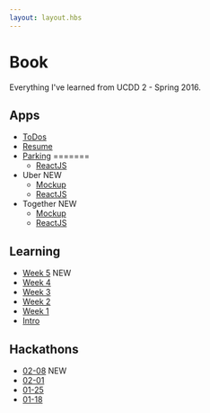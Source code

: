 ```yaml
---
layout: layout.hbs
---
```


# Book

Everything I've learned from UCDD 2 - Spring 2016.

## Apps
* [ToDos](apps/todos/)
* [Resume](apps/resume/)
* [Parking](apps/parking/)
=======
  * [ReactJS](apps/parking/react)
* Uber <span class="chip red">NEW</span>
  * [Mockup](apps/uber/mockup)
  * [ReactJS](apps/uber/)
* Together <span class="chip red">NEW</span>
  * [Mockup](apps/together/mockup)
  * [ReactJS](apps/together)

## Learning
* [Week 5](learning/week5) <span class="chip red">NEW</span>
* [Week 4](learning/week4)
* [Week 3](learning/week3)
* [Week 2](learning/week2)
* [Week 1](learning/week1)
* [Intro](learning/intro)

## Hackathons
* [02-08](hackathons/02-08) <span class="chip red">NEW</span>
* [02-01](hackathons/02-01)
* [01-25](hackathons/01-25)
* [01-18](hackathons/01-18)
